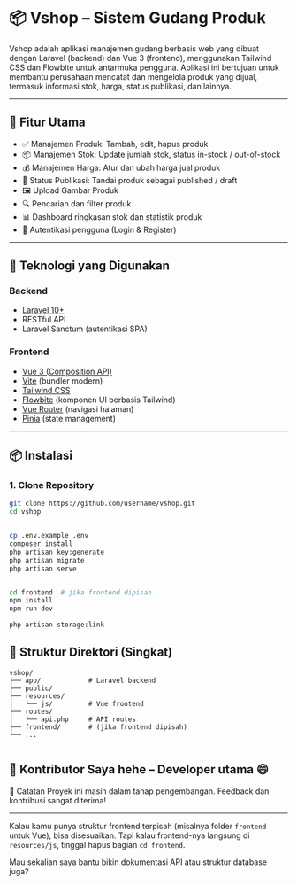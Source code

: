 # 📦 Vshop – Sistem Gudang Produk

Vshop adalah aplikasi manajemen gudang berbasis web yang dibuat dengan Laravel (backend) dan Vue 3 (frontend), menggunakan Tailwind CSS dan Flowbite untuk antarmuka pengguna. Aplikasi ini bertujuan untuk membantu perusahaan mencatat dan mengelola produk yang dijual, termasuk informasi stok, harga, status publikasi, dan lainnya.

---

## 🚀 Fitur Utama

- ✅ Manajemen Produk: Tambah, edit, hapus produk
- 📦 Manajemen Stok: Update jumlah stok, status in-stock / out-of-stock
- 💰 Manajemen Harga: Atur dan ubah harga jual produk
- 📢 Status Publikasi: Tandai produk sebagai published / draft
- 🖼️ Upload Gambar Produk
- 🔍 Pencarian dan filter produk
- 📊 Dashboard ringkasan stok dan statistik produk
- 🔐 Autentikasi pengguna (Login & Register)

---

## 🧰 Teknologi yang Digunakan

### Backend
- [Laravel 10+](https://laravel.com/)
- RESTful API
- Laravel Sanctum (autentikasi SPA)

### Frontend
- [Vue 3 (Composition API)](https://vuejs.org/)
- [Vite](https://vitejs.dev/) (bundler modern)
- [Tailwind CSS](https://tailwindcss.com/)
- [Flowbite](https://flowbite.com/) (komponen UI berbasis Tailwind)
- [Vue Router](https://router.vuejs.org/) (navigasi halaman)
- [Pinia](https://pinia.vuejs.org/) (state management)

---

## 📦 Instalasi

### 1. Clone Repository

```bash
git clone https://github.com/username/vshop.git
cd vshop


cp .env.example .env
composer install
php artisan key:generate
php artisan migrate
php artisan serve


cd frontend  # jika frontend dipisah
npm install
npm run dev

php artisan storage:link
```

## 📁 Struktur Direktori (Singkat)

```plaintext
vshop/
├── app/            # Laravel backend
├── public/
├── resources/
│   └── js/         # Vue frontend
├── routes/
│   └── api.php     # API routes
├── frontend/       # (jika frontend dipisah)
└── ...


```
👥 Kontributor
Saya hehe – Developer utama 😄
---

📌 Catatan
Proyek ini masih dalam tahap pengembangan. Feedback dan kontribusi sangat diterima!


---

Kalau kamu punya struktur frontend terpisah (misalnya folder `frontend` untuk Vue), bisa disesuaikan. Tapi kalau frontend-nya langsung di `resources/js`, tinggal hapus bagian `cd frontend`.

Mau sekalian saya bantu bikin dokumentasi API atau struktur database juga?

